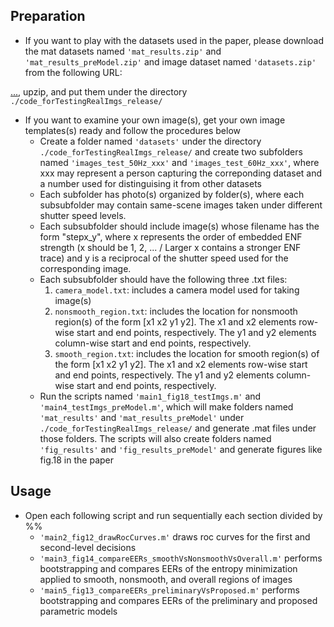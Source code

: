 ## Preparation
* If you want to play with the datasets used in the paper, please download the mat datasets named `'mat_results.zip'` and `'mat_results_preModel.zip'` and image dataset named `'datasets.zip'` from the following URL:

[...](...), upzip, and put them under the directory `./code_forTestingRealImgs_release/`
* If you want to examine your own image(s), get your own image templates(s) ready and follow the procedures below
  * Create a folder named `'datasets'` under the directory `./code_forTestingRealImgs_release/` and create two subfolders named `'images_test_50Hz_xxx'` and `'images_test_60Hz_xxx'`, where xxx may represent a person capturing the correponding dataset and a number used for distinguising it from other datasets
  * Each subfolder has photo(s) organized by folder(s), where each subsubfolder may contain same-scene images taken under different shutter speed levels.
  * Each subsubfolder should include image(s) whose filename has the form "stepx_y", where x represents the order of embedded ENF strength (x should be 1, 2, ... / Larger x contains a stronger ENF trace) and y is a reciprocal of the shutter speed used for the corresponding image.
  * Each subsubfolder should have the following three .txt files:
	  1) `camera_model.txt`: includes a camera model used for taking image(s)
	  2) `nonsmooth_region.txt`: includes the location for nonsmooth region(s) of the form [x1 x2 y1 y2]. The x1 and x2 elements row-wise start and end points, respectively. The y1 and y2 elements column-wise start and end points, respectively.
	  3) `smooth_region.txt`: includes the location for smooth region(s) of the form [x1 x2 y1 y2]. The x1 and x2 elements row-wise start and end points, respectively. The y1 and y2 elements column-wise start and end points, respectively.
  * Run the scripts named `'main1_fig18_testImgs.m'` and `'main4_testImgs_preModel.m'`, which will make folders named `'mat_results'` and `'mat_results_preModel'` under `./code_forTestingRealImgs_release/` and generate .mat files under those folders. The scripts will also create folders named `'fig_results'` and `'fig_results_preModel'` and generate figures like fig.18 in the paper 


## Usage
* Open each following script and run sequentially each section divided by %%
  * `'main2_fig12_drawRocCurves.m'` draws roc curves for the first and second-level decisions
  * `'main3_fig14_compareEERs_smoothVsNonsmoothVsOverall.m'` performs bootstrapping and compares EERs of the entropy minimization applied to smooth, nonsmooth, and overall regions of images 
  * `'main5_fig13_compareEERs_preliminaryVsProposed.m'` performs bootstrapping and compares EERs of the preliminary and proposed parametric models
 
